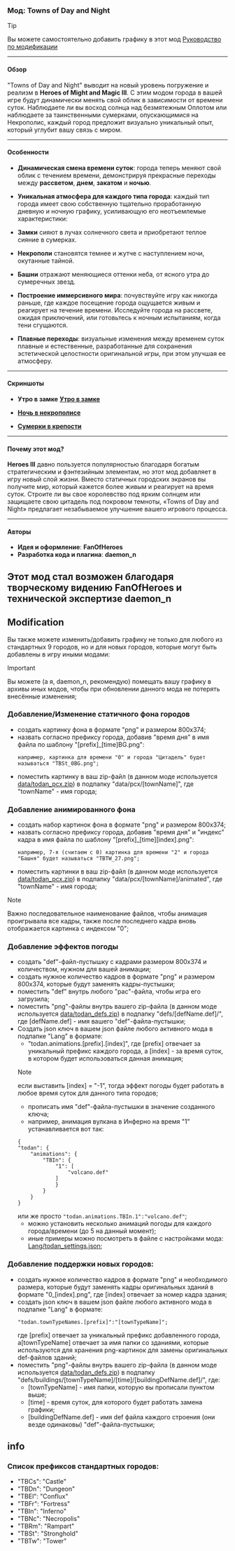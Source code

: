 ### Мод: **Towns of Day and Night**
> [!TIP]
> Вы можете самостоятельно добавить графику в этот мод [Руководство по модификации](#Modification)
---

#### **Обзор**

"Towns of Day and Night" выводит на новый уровень погружение и реализм в **Heroes of Might and Magic III**. С этим модом города в вашей игре будут динамически менять свой облик в зависимости от времени суток. Наблюдаете ли вы восход солнца над безмятежным Оплотом или наблюдаете за таинственными сумерками, опускающимися на Некрополис, каждый город предложит визуально уникальный опыт, который углубит вашу связь с миром.

---

#### **Особенности**

- **Динамическая смена времени суток**: города теперь меняют свой облик с течением времени, демонстрируя прекрасные переходы между **рассветом**, **днем**, **закатом** и **ночью**.

- **Уникальная атмосфера для каждого типа города**: каждый тип города имеет свою собственную тщательно проработанную дневную и ночную графику, усиливающую его неотъемлемые характеристики:
- **Замки** сияют в лучах солнечного света и приобретают теплое сияние в сумерках.
- **Некрополи** становятся темнее и жутче с наступлением ночи, окутанные тайной.
- **Башни** отражают меняющиеся оттенки неба, от ясного утра до сумеречных звезд.

- **Построение иммерсивного мира**: почувствуйте игру как никогда раньше, где каждое посещение города ощущается живым и реагирует на течение времени. Исследуйте города на рассвете, ожидая приключений, или готовьтесь к ночным испытаниям, когда тени сгущаются.

- **Плавные переходы**: визуальные изменения между временем суток плавные и естественные, разработанные для сохранения эстетической целостности оригинальной игры, при этом улучшая ее атмосферу.

---
#### **Скриншоты**

- **Утро в замке**
[**Утро в замке**](https://raw.githubusercontent.com/FanOfHeroes/Towns-of-Day-and-Night/refs/heads/main/Screens/0.png)

- [**Ночь в некрополисе**](https://raw.githubusercontent.com/FanOfHeroes/Towns-of-Day-and-Night/refs/heads/main/Screens/6.png)

- [**Сумерки в крепости**](https://raw.githubusercontent.com/FanOfHeroes/Towns-of-Day-and-Night/refs/heads/main/Screens/4.png)

---

#### **Почему этот мод?**

**Heroes III** давно пользуется популярностью благодаря богатым стратегическим и фэнтезийным элементам, но этот мод добавляет в игру новый слой жизни. Вместо статичных городских экранов вы получите мир, который кажется более живым и реагирует на время суток. Строите ли вы свое королевство под ярким солнцем или защищаете свою цитадель под покровом темноты, «Towns of Day and Night» предлагает незабываемое улучшение вашего игрового процесса.

---

#### **Авторы**

- **Идея и оформление**: **FanOfHeroes**
- **Разработка кода и плагина**: **daemon_n**

Этот мод стал возможен благодаря творческому видению FanOfHeroes и технической экспертизе daemon_n
---

## Modification

Вы также можете изменить/добавить графику не только для любого из стандартных 9 городов, но и для новых городов, которые могут быть добавлены в игру иными модами:
> [!IMPORTANT]
> Вы можете (а я, daemon_n, рекомендую) помещать вашу графику в архивы иных модов, чтобы при обновлении данного мода не потерять внесённые изменения;

### Добавление/Изменение статичного фона городов
- создать картинку фона в формате "png" и размером 800x374;
- назвать согласно префиксу города, добавив "время дня" в имя файла по шаблону "[prefix]_[time]BG.png":
	```
	например, картинка для времени "0" и города "Цитадель" будет называться "TBSt_0BG.png";
	```
- поместить картинку в ваш zip-файл (в данном моде используется [data/todan_pcx.zip](data/todan_pcx.zip)) в подпапку "data/pcx/[townName]", где "townName" - имя города;

### Добавление анимированного фона
- создать набор картинок фона в формате "png" и размером 800x374;
- назвать согласно префиксу города, добавив "время дня" и "индекс" кадра в имя файла по шаблону "[prefix]_[time][index].png":
	```
	например, 7-я (считаем с 0) картинка для времени "2" и города "Башня" будет называться "TBTW_27.png";
	```
- поместить картинки в ваш zip-файл (в данном моде используется [data/todan_pcx.zip](data/todan_pcx.zip)) в подпапку "data/pcx/[townName]/animated", где "townName" - имя города;
> [!NOTE]
> Важно последовательное наименование файлов, чтобы анимация проигрывала все кадры, также после последнего кадра вновь отображается картинка с индексом "0";

### Добавление эффектов погоды
- создать "def"-файл-пустышку с кадрами размером 800x374 и количеством, нужном для вашей анимации;
- создать нужное количество кадров в формате "png" и размером 800x374, которые будут заменять кадры-пустышки;
- поместить "def" внутрь любого "pac"-файла, чтобы игра его загрузила;
- поместить "png"-файлы внутрь вашего zip-файла (в данном моде используется [data/todan_defs.zip](data/todan_defs.zip)) в подпапку "defs/[defName.def]/", где [defName.def] - имя вашего "def"-файла-пустышки;
- Создать json ключ в вашем json файле любого активного мода в подпапке "Lang" в формате:
	- "todan.animations.[prefix].[index]", где [prefix] отвечает за уникальный префикс каждого города, а [index] - за время суток, в котором будет использоваться данная анимация;
	> [!NOTE]
	> если выставить [index] = "-1", тогда эффект погоды будет работать в любое время суток для данного типа городов;
	- прописать имя "def"-файла-пустышки в значение созданного ключа;
	- например, анимация вулкана в Инферно на время "1" устанавливается вот так:
	```
	{
	"todan": {
        "animations": {
            "TBIn": {
                "1": [
                    "volcano.def"
                ]
				}
			}
		}
	}
	```
	или же просто ``"todan.animations.TBIn.1":"volcano.def"``;
	- можно установить несколько анимаций погоды для каждого города/времени (до 5 на данный момент);
	- иные примеры можно посмотреть в файле с настройками мода: [Lang/todan_settings.json](Lang/todan_settings.json);

### Добавление поддержки новых городов:
- создать нужное количество кадров в формате "png" и необходимого размера, которые будут заменять кадры оригинальных зданий в формате "0_[index].png", где [index] отвечает за номер кадра здания;
- cоздать json ключ в вашем json файле любого активного мода в подпапке "Lang" в формате:
	```
	"todan.townTypeNames.[prefix]":"[townTypeName]";
	```
	где [prefix] отвечает за уникальный префикс добавленного города, а[townTypeName] отвечает за имя папки со зданиями, которые используются для хранения png-картинок для замены оригинальных def-файлов зданий;
- поместить "png"-файлы внутрь вашего zip-файла (в данном моде используется [data/todan_defs.zip](data/todan_defs.zip)) в подпапку "defs/buildings/[townTypeName]/[time]/[buildingDefName.def]/", где:
	- [townTypeName] - имя папки, которую вы прописали пунктом выше;
	- [time] - время суток, для которого будет работать замена графики;
	- [buildingDefName.def] - имя def файла каждого строения (они везде одинаковы) "def"-файла-пустышки;

## info
### Список префиксов стандартных городов:
- "TBCs": "Castle"
- "TBDn": "Dungeon"
- "TBEl": "Conflux"
- "TBFr": "Fortress"
- "TBIn": "Inferno"
- "TBNc": "Necropolis"
- "TBRm": "Rampart"
- "TBSt": "Stronghold"
- "TBTw": "Tower"
